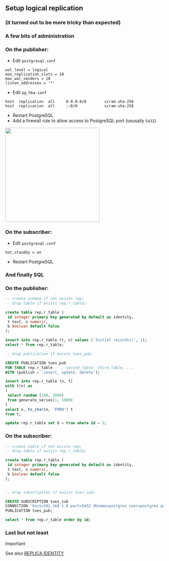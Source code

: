 ## Setup logical replication
### (it turned out to be more tricky than expected)

### A few bits of administration
### On the publisher:
- Edit `postgresql.conf`
```
wal_level = logical
max_replication_slots = 10
max_wal_senders = 10
listen_addresses = '*'
```
- Edit `pg_hba.conf`
```
host  replication  all     0.0.0.0/0        scram-sha-256
host  replication  all     ::0/0            scram-sha-256
```
- Restart PostgreSQL
- Add a firewall rule to allow access to PostgreSQL port (ususally `5432`)
<image src="https://github.com/user-attachments/assets/612161bc-091f-4d12-a227-6b151b9a2284" width=300px>

### On the subscriber:  
- Edit `postgresql.conf`
```
hot_standby = on
```
- Restart PostgreSQL

### And finally SQL
### On the publisher:
```sql
-- create schema if not exists rep;
-- drop table if exists rep.r_table;

create table rep.r_table (
 id integer primary key generated by default as identity, 
 t text, n numeric,
 b boolean default false
);

insert into rep.r_table (t, n) values ('Initial record(s)', 1);
select * from rep.r_table;

-- drop publication if exists tues_pub;

CREATE PUBLICATION tues_pub
FOR TABLE rep.r_table -- , second_table, third_table, ...
WITH (publish = 'insert, update, delete');

insert into rep.r_table (n, t) 
with t(n) as 
(
 select random (100, 2000)
 from generate_series(1, 1000)
)
select n, to_char(n, 'FMRN') t
from t;

update rep.r_table set b = true where id = 3;
```
### On the subscriber:  
```sql
-- create table if not exists rep;
-- drop table if exists rep.r_table;

create table rep.r_table (
 id integer primary key generated by default as identity,
 t text, n numeric,
 b boolean default false
);


-- drop subscription if exists tues_sub;

CREATE SUBSCRIPTION tues_sub
CONNECTION 'host=192.168.1.8 port=5432 dbname=postgres user=postgres password=********'
PUBLICATION tues_pub;

select * from rep.r_table order by id;
```
### Last but not least  
> [!IMPORTANT]    
> See also [REPLICA IDENTITY](https://www.postgresql.org/docs/current/sql-altertable.html#SQL-ALTERTABLE-REPLICA-IDENTITY) 
